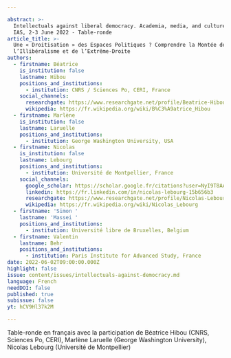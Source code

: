 ```yaml
---

abstract: >-
  Intellectuals against liberal democracy. Academia, media, and culture, Paris
  IAS, 2-3 June 2022 - Table-ronde
article_title: >-
  Une « Droitisation » des Espaces Politiques ? Comprendre la Montée de
  l’Illibéralisme et de l’Extrême-Droite
authors:
  - firstname: Béatrice
    is_institution: false
    lastname: Hibou
    positions_and_institutions:
      - institution: CNRS / Sciences Po, CERI, France
    social_channels:
      researchgate: https://www.researchgate.net/profile/Beatrice-Hibou
      wikipedia: https://fr.wikipedia.org/wiki/B%C3%A9atrice_Hibou
  - firstname: Marlène
    is_institution: false
    lastname: Laruelle
    positions_and_institutions:
      - institution: George Washington University, USA
  - firstname: Nicolas
    is_institution: false
    lastname: Lebourg
    positions_and_institutions:
      - institution: Université de Montpellier, France
    social_channels:
      google_scholar: https://scholar.google.fr/citations?user=NyI9T8AAAAAJ&hl=fr
      linkedin: https://fr.linkedin.com/in/nicolas-lebourg-15b656b3
      researchgate: https://www.researchgate.net/profile/Nicolas-Lebourg
      wikipedia: https://fr.wikipedia.org/wiki/Nicolas_Lebourg
  - firstname: 'Simon '
    lastname: 'Massei '
    positions_and_institutions:
      - institution: Université libre de Bruxelles, Belgium
  - firstname: Valentin
    lastname: Behr
    positions_and_institutions:
      - institution: Paris Institute for Advanced Study, France
date: 2022-06-02T09:00:00.000Z
highlight: false
issue: content/issues/intellectuals-against-democracy.md
language: French
needDOI: false
published: true
subissue: false
yt: hCV9Hl37k2M

---
```



Table-ronde en français avec la participation de Béatrice Hibou (CNRS, Sciences Po, CERI), Marlène Laruelle (George Washington University), Nicolas Lebourg (Université de Montpellier)

<Youtube yt="hCV9Hl37k2M" caption="Une « droitisation » des espaces politiques ? Comprendre la montée de l’illibéralisme et de l’e03nbOE0Sf2sxtrême-droite"></Youtube>